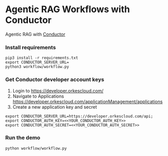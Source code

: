 # Agentic RAG Workflows with Conductor
Agentic RAG with [Conductor](https://github.com/conductor-oss/conductor)

### Install requirements
```shell
pip3 install -r requirements.txt
export CONDUCTOR_SERVER_URL=
python3 workflow/workflow.py 
```

### Get Conductor developer account keys
1. Login to https://developer.orkescloud.com/
2. Navigate to Applications https://developer.orkescloud.com/applicationManagement/applications
3. Create a new application key and secret

```shell
export CONDUCTOR_SERVER_URL=https://developer.orkescloud.com/api;
export CONDUCTOR_AUTH_KEY=<<YOUR_CONDUCTOR_AUTH_KEY>>
export CONDUCTOR_AUTH_SECRET=<<YOUR_CONDUCTOR_AUTH_SECRET>>
```

### Run the demo
```shell
python workflow/workflow.py
```